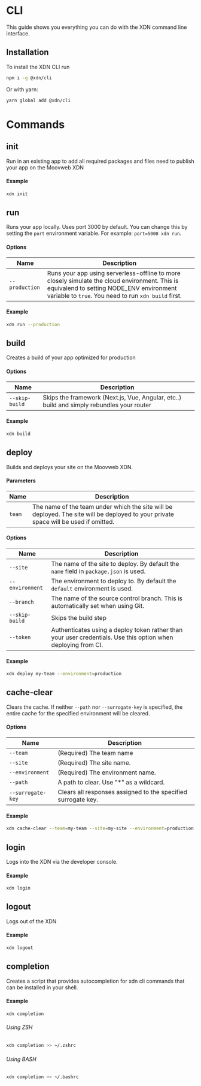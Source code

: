 # CLI

This guide shows you everything you can do with the XDN command line interface.

## Installation

To install the XDN CLI run

```bash
npm i -g @xdn/cli
```

Or with yarn:

```bash
yarn global add @xdn/cli
```

# Commands

## init

Run in an existing app to add all required packages and files need to publish your app on the Moovweb XDN

#### Example

```bash
xdn init
```

## run

Runs your app locally. Uses port 3000 by default. You can change this by setting the `port` environment variable. For example: `port=5000 xdn run`.

#### Options

| Name           | Description                                                                                                                                                                                      |
| -------------- | ------------------------------------------------------------------------------------------------------------------------------------------------------------------------------------------------ |
| `--production` | Runs your app using serverless-offline to more closely simulate the cloud environment. This is equivalend to setting NODE_ENV environment variable to `true`. You need to run `xdn build` first. |

#### Example

```bash
xdn run --production
```

## build

Creates a build of your app optimized for production

#### Options

| Name           | Description                                                                               |
| -------------- | ----------------------------------------------------------------------------------------- |
| `--skip-build` | Skips the framework (Next.js, Vue, Angular, etc..) build and simply rebundles your router |

#### Example

```bash
xdn build
```

## deploy

Builds and deploys your site on the Moovweb XDN.

#### Parameters

| Name   | Description                                                                                                                          |
| ------ | ------------------------------------------------------------------------------------------------------------------------------------ |
| `team` | The name of the team under which the site will be deployed. The site will be deployed to your private space will be used if omitted. |

#### Options

| Name            | Description                                                                                                   |
| --------------- | ------------------------------------------------------------------------------------------------------------- |
| `--site`        | The name of the site to deploy. By default the `name` field in `package.json` is used.                        |
| `--environment` | The environment to deploy to. By default the `default` environment is used.                                   |
| `--branch`      | The name of the source control branch. This is automatically set when using Git.                              |
| `--skip-build`  | Skips the build step                                                                                          |
| `--token`       | Authenticates using a deploy token rather than your user credentials. Use this option when deploying from CI. |

#### Example

```bash
xdn deploy my-team --environment=production
```

## cache-clear

Clears the cache. If neither `--path` nor `--surrogate-key` is specified, the entire cache for the
specified environment will be cleared.

#### Options

| Name              | Description                                                   |
| ----------------- | ------------------------------------------------------------- |
| `--team`          | (Required) The team name                                      |
| `--site`          | (Required) The site name.                                     |
| `--environment`   | (Required) The environment name.                              |
| `--path`          | A path to clear. Use "\*" as a wildcard.                      |
| `--surrogate-key` | Clears all responses assigned to the specified surrogate key. |

#### Example

```bash
xdn cache-clear --team=my-team --site=my-site --environment=production --path=/p/*
```

## login

Logs into the XDN via the developer console.

#### Example

```bash
xdn login
```

## logout

Logs out of the XDN

#### Example

```bash
xdn logout
```

## completion

Creates a script that provides autocompletion for xdn cli commands that can be installed in your shell.

#### Example

```bash
xdn completion
```

###### Using ZSH

```bash
xdn completion >> ~/.zshrc
```

###### Using BASH

```bash
xdn completion >> ~/.bashrc
```
